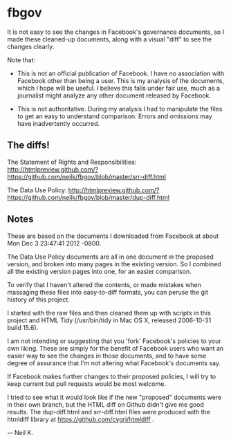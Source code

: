 fbgov
=====

It is not easy to see the changes in Facebook's governance documents, so I made these 
cleaned-up documents, along with a visual "diff" to see the changes clearly.

Note that:

* This is not an official publication of Facebook. I have no association with Facebook other than
  being a user. This is my analysis of the documents, which I hope will be useful. I believe this falls
  under fair use, much as a journalist might analyze any other document released by Facebook.

* This is not authoritative. During my analysis I had to manipulate the files to get an easy to 
  understand comparison. Errors and omissions may have inadvertently occurred.

## The diffs! ##

The Statement of Rights and Responsibilities: http://htmlpreview.github.com/?https://github.com/neilk/fbgov/blob/master/srr-diff.html

The Data Use Policy: http://htmlpreview.github.com/?https://github.com/neilk/fbgov/blob/master/dup-diff.html

## Notes ##

These are based on the documents I downloaded from Facebook at about Mon Dec 3 23:47:41 2012 -0800.

The Data Use Policy documents are all in one document in the proposed version, and broken into
many pages in the existing version. So I combined all the existing version pages into one, for
an easier comparison.

To verify that I haven't altered the contents, or made mistakes when massaging these files into
easy-to-diff formats, you can peruse the git history of this project.

I started with the raw files and then cleaned them up with scripts in this project and
HTML Tidy (/usr/bin/tidy in Mac OS X, released 2006-10-31 build 15.6).

I am not intending or suggesting that you 'fork' Facebook's policies to your own liking. 
These are simply for the benefit of Facebook users who want an easier way to see the changes 
in those documents, and to have some degree of assurance that I'm not altering what Facebook's
documents say.

If Facebook makes further changes to their proposed policies, I will try to keep current but
pull requests would be most welcome.

I tried to see what it would look like if the new "proposed" documents were in their own branch, but 
the HTML diff on Github didn't give me good results. The dup-diff.html and srr-diff.html files were
produced with the htmldiff library at https://github.com/cygri/htmldiff .

-- Neil K.
